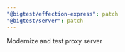 ```yaml
---
"@bigtest/effection-express": patch
"@bigtest/server": patch
---
```


Modernize and test proxy server
